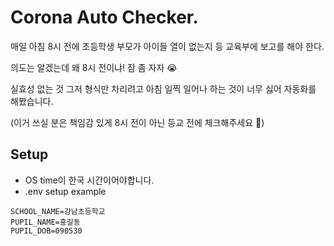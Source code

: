 # Corona Auto Checker.
매일 아침 8시 전에 초등학생 부모가 아이들 열이 없는지 등 교육부에 보고를 해야 한다. 

의도는 알겠는데 왜 8시 전이냐! 잠 좀 자자 :sob: 

실효성 없는 것 그저 형식만 차리려고 아침 일찍 일어나 하는 것이 너무 싫어 자동화를 해봤습니다. 

(이거 쓰실 분은 책임감 있게 8시 전이 아닌 등교 전에 체크해주세요 :bow:)


## Setup
* OS time이 한국 시간이어야합니다.
* .env setup example
```dotenv
SCHOOL_NAME=강남초등학교
PUPIL_NAME=홍길동
PUPIL_DOB=090530
```
